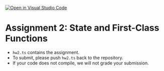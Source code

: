 [![Open in Visual Studio Code](https://classroom.github.com/assets/open-in-vscode-f059dc9a6f8d3a56e377f745f24479a46679e63a5d9fe6f495e02850cd0d8118.svg)](https://classroom.github.com/online_ide?assignment_repo_id=5643205&assignment_repo_type=AssignmentRepo)
# Assignment 2: State and First-Class Functions

- `hw2.ts` contains the assignment.
- To submit, please push `hw2.ts` back to the repository.
- If your code does not compile, we will not grade your submission.

